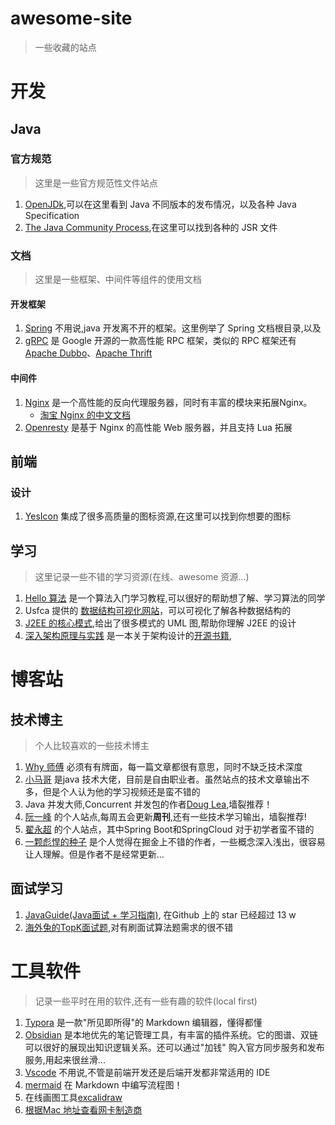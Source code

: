 <h1>awesome-site</h1>

> 一些收藏的站点

# 开发

## Java

### 官方规范

> 这里是一些官方规范性文件站点

1. [OpenJDk](https://openjdk.org),可以在这里看到 Java 不同版本的发布情况，以及各种 Java Specification
2. [The Java Community Process](https://jcp.org/en/home/index),在这里可以找到各种的 JSR 文件

### 文档

> 这里是一些框架、中间件等组件的使用文档

#### 开发框架

1. [Spring](https://docs.spring.io/spring-framework/docs/) 不用说,java 开发离不开的框架。这里例举了 Spring 文档根目录,以及
2. [gRPC](https://grpc.io/about/) 是 Google 开源的一款高性能 RPC 框架，类似的 RPC 框架还有 [Apache Dubbo](https://cn.dubbo.apache.org/zh-cn/)、[Apache Thrift](https://github.com/apache/thrift/)

#### 中间件

1. [Nginx](http://nginx.org/en/docs/) 是一个高性能的反向代理服务器，同时有丰富的模块来拓展Nginx。
      - [淘宝 Nginx 的中文文档](http://tengine.taobao.org/nginx_docs/cn/docs/dirindex.html)
2. [Openresty](https://openresty.org/cn/installation.html) 是基于 Nginx 的高性能 Web 服务器，并且支持 Lua 拓展

## 前端

### 设计

1. [YesIcon](https://yesicon.app) 集成了很多高质量的图标资源,在这里可以找到你想要的图标


## 学习

> 这里记录一些不错的学习资源(在线、awesome 资源...)

1. [Hello 算法](https://www.hello-algo.com/) 是一个算法入门学习教程,可以很好的帮助想了解、学习算法的同学
2. Usfca 提供的 [数据结构可视化网站](https://www.cs.usfca.edu/~galles/visualization/Algorithms.html)，可以可视化了解各种数据结构的
3. [J2EE 的核心模式](http://www.corej2eepatterns.com),给出了很多模式的 UML 图,帮助你理解 J2EE 的设计
4. [深入架构原理与实践](https://www.thebyte.com.cn/) 是一本关于架构设计的[开源书籍](https://github.com/isno/theByteBook),

# 博客站

## 技术博主

> 个人比较喜欢的一些技术博主

1. [Why 师傅](https://juejin.cn/user/3702810893364350) 必须有有牌面，每一篇文章都很有意思，同时不缺乏技术深度
2. [小马哥](https://mercyblitz.github.io/) 是java 技术大佬，目前是自由职业者。虽然站点的技术文章输出不多，但是个人认为他的学习视频还是蛮不错的
3. Java 并发大师,Concurrent 并发包的作者[Doug Lea](https://gee.cs.oswego.edu/),墙裂推荐！
4. [阮一峰](http://www.ruanyifeng.com/) 的个人站点,每周五会更新**周刊**,还有一些技术学习输出，墙裂推荐!
5. [翟永超](https://www.didispace.com) 的个人站点，其中Spring Boot和SpringCloud 对于初学者蛮不错的
6. [一颗彪悍的种子](https://juejin.cn/user/3571630350551789/posts) 是个人觉得在掘金上不错的作者，一些概念深入浅出，很容易让人理解。但是作者不是经常更新...

## 面试学习

1. [JavaGuide(Java面试 + 学习指南)](https://javaguide.cn/), 在Github 上的 star 已经超过 13 w
2. [海外兔的TopK面试题](https://osjobs.net/topk),对有刷面试算法题需求的很不错

# 工具软件

> 记录一些平时在用的软件,还有一些有趣的软件(local first)

1. [Typora](https://typora.io/) 是一款"所见即所得"的 Markdown 编辑器，懂得都懂
2. [Obsidian](https://obsidian.md/) 是本地优先的笔记管理工具，有丰富的插件系统。它的图谱、双链可以很好的展现出知识逻辑关系。还可以通过"加钱" 购入官方同步服务和发布服务,用起来很丝滑...
3. [Vscode](https://code.visualstudio.com/) 不用说,不管是前端开发还是后端开发都非常适用的 IDE
4. [mermaid](https://mermaid.js.org/) 在 Markdown 中编写流程图！
5. 在线画图工具[excalidraw](https://excalidraw.com/)
6. [根据Mac 地址查看网卡制造商](https://maclookup.app/)


   

